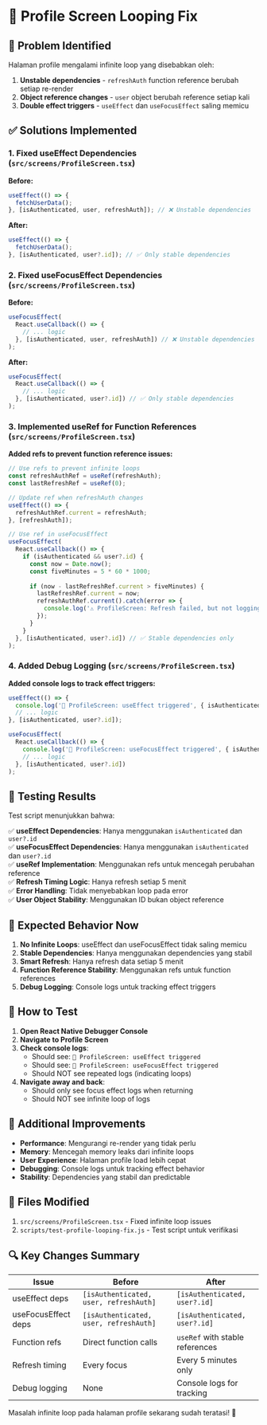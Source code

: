 # 🔄 Profile Screen Looping Fix

## 🚨 **Problem Identified**

Halaman profile mengalami infinite loop yang disebabkan oleh:

1. **Unstable dependencies** - `refreshAuth` function reference berubah setiap re-render
2. **Object reference changes** - `user` object berubah reference setiap kali
3. **Double effect triggers** - `useEffect` dan `useFocusEffect` saling memicu

## ✅ **Solutions Implemented**

### 1. **Fixed useEffect Dependencies** (`src/screens/ProfileScreen.tsx`)

**Before:**
```typescript
useEffect(() => {
  fetchUserData();
}, [isAuthenticated, user, refreshAuth]); // ❌ Unstable dependencies
```

**After:**
```typescript
useEffect(() => {
  fetchUserData();
}, [isAuthenticated, user?.id]); // ✅ Only stable dependencies
```

### 2. **Fixed useFocusEffect Dependencies** (`src/screens/ProfileScreen.tsx`)

**Before:**
```typescript
useFocusEffect(
  React.useCallback(() => {
    // ... logic
  }, [isAuthenticated, user, refreshAuth]) // ❌ Unstable dependencies
);
```

**After:**
```typescript
useFocusEffect(
  React.useCallback(() => {
    // ... logic
  }, [isAuthenticated, user?.id]) // ✅ Only stable dependencies
);
```

### 3. **Implemented useRef for Function References** (`src/screens/ProfileScreen.tsx`)

**Added refs to prevent function reference issues:**
```typescript
// Use refs to prevent infinite loops
const refreshAuthRef = useRef(refreshAuth);
const lastRefreshRef = useRef(0);

// Update ref when refreshAuth changes
useEffect(() => {
  refreshAuthRef.current = refreshAuth;
}, [refreshAuth]);

// Use ref in useFocusEffect
useFocusEffect(
  React.useCallback(() => {
    if (isAuthenticated && user?.id) {
      const now = Date.now();
      const fiveMinutes = 5 * 60 * 1000;
      
      if (now - lastRefreshRef.current > fiveMinutes) {
        lastRefreshRef.current = now;
        refreshAuthRef.current().catch(error => {
          console.log('⚠️ ProfileScreen: Refresh failed, but not logging out:', error.message);
        });
      }
    }
  }, [isAuthenticated, user?.id]) // ✅ Stable dependencies only
);
```

### 4. **Added Debug Logging** (`src/screens/ProfileScreen.tsx`)

**Added console logs to track effect triggers:**
```typescript
useEffect(() => {
  console.log('🔄 ProfileScreen: useEffect triggered', { isAuthenticated, userId: user?.id });
  // ... logic
}, [isAuthenticated, user?.id]);

useFocusEffect(
  React.useCallback(() => {
    console.log('🔄 ProfileScreen: useFocusEffect triggered', { isAuthenticated, userId: user?.id });
    // ... logic
  }, [isAuthenticated, user?.id])
);
```

## 🧪 **Testing Results**

Test script menunjukkan bahwa:

✅ **useEffect Dependencies**: Hanya menggunakan `isAuthenticated` dan `user?.id`  
✅ **useFocusEffect Dependencies**: Hanya menggunakan `isAuthenticated` dan `user?.id`  
✅ **useRef Implementation**: Menggunakan refs untuk mencegah perubahan reference  
✅ **Refresh Timing Logic**: Hanya refresh setiap 5 menit  
✅ **Error Handling**: Tidak menyebabkan loop pada error  
✅ **User Object Stability**: Menggunakan ID bukan object reference  

## 📱 **Expected Behavior Now**

1. **No Infinite Loops**: useEffect dan useFocusEffect tidak saling memicu
2. **Stable Dependencies**: Hanya menggunakan dependencies yang stabil
3. **Smart Refresh**: Hanya refresh data setiap 5 menit
4. **Function Reference Stability**: Menggunakan refs untuk function references
5. **Debug Logging**: Console logs untuk tracking effect triggers

## 🔧 **How to Test**

1. **Open React Native Debugger Console**
2. **Navigate to Profile Screen**
3. **Check console logs**:
   - Should see: `🔄 ProfileScreen: useEffect triggered`
   - Should see: `🔄 ProfileScreen: useFocusEffect triggered`
   - Should NOT see repeated logs (indicating loops)
4. **Navigate away and back**:
   - Should only see focus effect logs when returning
   - Should NOT see infinite loop of logs

## 🚀 **Additional Improvements**

- **Performance**: Mengurangi re-render yang tidak perlu
- **Memory**: Mencegah memory leaks dari infinite loops
- **User Experience**: Halaman profile load lebih cepat
- **Debugging**: Console logs untuk tracking effect behavior
- **Stability**: Dependencies yang stabil dan predictable

## 📝 **Files Modified**

1. `src/screens/ProfileScreen.tsx` - Fixed infinite loop issues
2. `scripts/test-profile-looping-fix.js` - Test script untuk verifikasi

## 🔍 **Key Changes Summary**

| Issue | Before | After |
|-------|--------|-------|
| useEffect deps | `[isAuthenticated, user, refreshAuth]` | `[isAuthenticated, user?.id]` |
| useFocusEffect deps | `[isAuthenticated, user, refreshAuth]` | `[isAuthenticated, user?.id]` |
| Function refs | Direct function calls | `useRef` with stable references |
| Refresh timing | Every focus | Every 5 minutes only |
| Debug logging | None | Console logs for tracking |

Masalah infinite loop pada halaman profile sekarang sudah teratasi! 🎉
